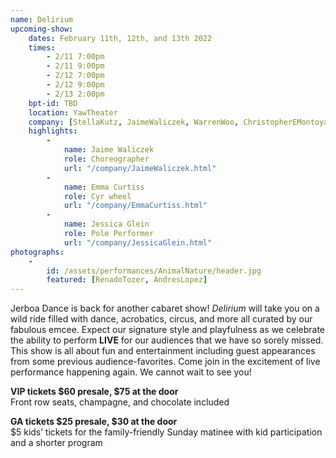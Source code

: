 ```yaml
---
name: Delirium
upcoming-show:
    dates: February 11th, 12th, and 13th 2022
    times:
        - 2/11 7:00pm
        - 2/11 9:00pm
        - 2/12 7:00pm
        - 2/12 9:00pm
        - 2/13 2:00pm
    bpt-id: TBD
    location: YawTheater
    company: [StellaKutz, JaimeWaliczek, WarrenWoo, ChristopherEMontoya, AngelaSchmidt, SeanCalavan]
    highlights:
        -
            name: Jaime Waliczek
            role: Choreographer
            url: "/company/JaimeWaliczek.html"
        -
            name: Emma Curtiss
            role: Cyr wheel
            url: "/company/EmmaCurtiss.html"
        -
            name: Jessica Glein
            role: Pole Performer
            url: "/company/JessicaGlein.html"
photographs:
    -
        id: /assets/performances/AnimalNature/header.jpg
        featured: [RenadoTozer, AndresLopez]
---
```

Jerboa Dance is back for another cabaret show! *Delirium* will take you on a wild ride filled with dance, acrobatics, circus, and more all curated by our fabulous emcee. Expect our signature style and playfulness as we celebrate the ability to perform **LIVE** for our audiences that we have so sorely missed. This show is all about fun and entertainment including guest appearances from some previous audience-favorites. Come join in the excitement of live performance happening again. We cannot wait to see you!

**VIP tickets $60 presale, $75 at the door**  
Front row seats, champagne, and chocolate included

**GA tickets $25 presale, $30 at the door**  
$5 kids’ tickets for the family-friendly Sunday matinee with kid participation and a shorter program
